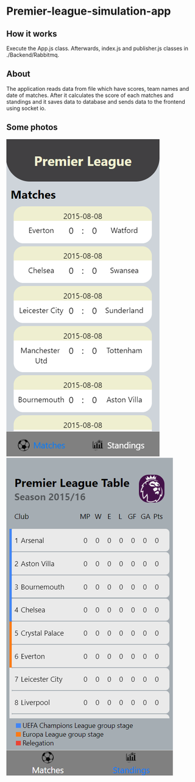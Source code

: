 # Premier-league-simulation-app

## How it works
Execute the App.js class. Afterwards, index.js and publisher.js classes in ./Backend/Rabbitmq.

## About
The application reads data from file which have scores, team names and date of matches. After it calculates the score of each matches and standings and it saves data to database and sends data to the frontend using socket io.

## Some photos
![](Screenshot/Matches.png)
![](Screenshot/Standings.png)
